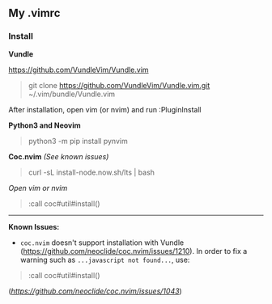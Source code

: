 ## My .vimrc

### Install

**Vundle**

https://github.com/VundleVim/Vundle.vim

> git clone https://github.com/VundleVim/Vundle.vim.git ~/.vim/bundle/Vundle.vim

After installation, open vim (or nvim) and run :PluginInstall

**Python3 and Neovim**
> python3 -m pip install pynvim

**Coc.nvim** _(See known issues)_

> curl -sL install-node.now.sh/lts | bash

_Open vim or nvim_
> :call coc#util#install()


---
**Known Issues:**
 - `coc.nvim` doesn't support installation with Vundle (https://github.com/neoclide/coc.nvim/issues/1210). In order to fix a warning such as `...javascript not found...`, use:
> :call coc#util#install()

(_https://github.com/neoclide/coc.nvim/issues/1043_)

